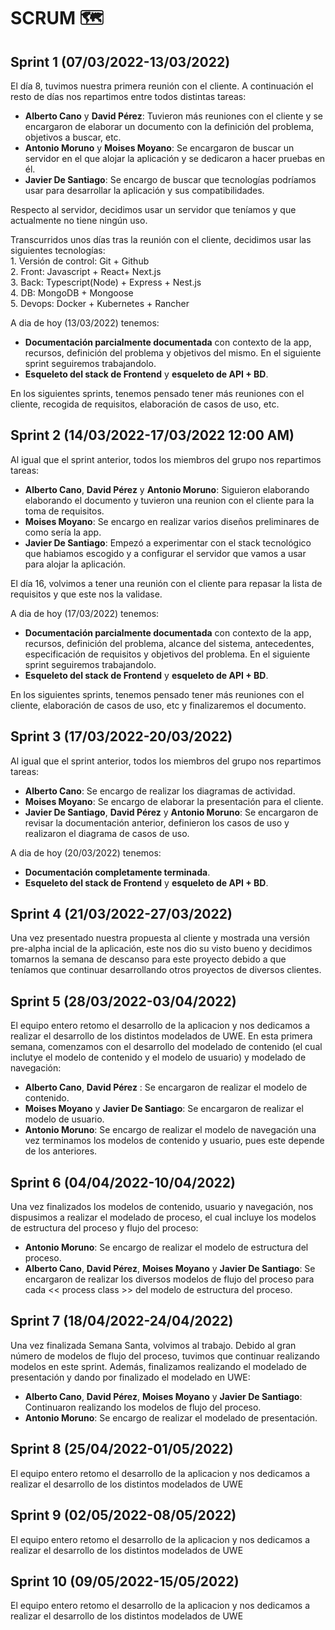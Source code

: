 # SCRUM 🗺️

## Sprint 1 (07/03/2022-13/03/2022)  
  El día 8, tuvimos nuestra primera reunión con el cliente. A continuación el resto de días nos repartimos entre todos distintas tareas:  
   - __Alberto Cano__ y __David Pérez__: Tuvieron más reuniones con el cliente y se encargaron de elaborar un documento con la definición del problema, objetivos a buscar, etc.   
   - __Antonio Moruno__ y __Moises Moyano__: Se encargaron de buscar un servidor en el que alojar la aplicación y se dedicaron a hacer pruebas en él.  
   - __Javier De Santiago__: Se encargo de buscar que tecnologías podríamos usar para desarrollar la aplicación y sus compatibilidades.  
   
   Respecto al servidor, decidimos usar un servidor que teníamos y que actualmente no tiene ningún uso.
   
   Transcurridos unos días tras la reunión con el cliente, decidimos usar las siguientes tecnologías:  
      1. Versión de control: Git + Github  
      2. Front: Javascript + React+ Next.js  
      3. Back: Typescript(Node) + Express + Nest.js  
      4. DB: MongoDB + Mongoose  
      5. Devops: Docker + Kubernetes + Rancher
     
 
   A dia de hoy (13/03/2022) tenemos:  
   - __Documentación parcialmente documentada__ con contexto de la app, recursos, definición del problema y objetivos del mismo. En el siguiente sprint seguiremos trabajandolo.    
   - __Esqueleto del stack de Frontend__ y __esqueleto de API + BD__.  
      
   En los siguientes sprints, tenemos pensado tener más reuniones con el cliente, recogida de requisitos, elaboración de casos de uso, etc.





  ## Sprint 2 (14/03/2022-17/03/2022 12:00 AM)  
   Al igual que el sprint anterior, todos los miembros del grupo nos repartimos tareas:  
   - __Alberto Cano__, __David Pérez__ y __Antonio Moruno__: Siguieron elaborando elaborando el documento y tuvieron una reunion con el cliente para la toma de     requisitos.   
   - __Moises Moyano__: Se encargo en realizar varios diseños preliminares de como sería la app.  
   - __Javier De Santiago__: Empezó a experimentar con el stack tecnológico que habiamos escogido y a configurar el servidor que vamos a usar para alojar la aplicación.
    
    
   El día 16, volvimos a tener una reunión con el cliente para repasar la lista de requisitos y que este nos la validase.
   
   
   A dia de hoy (17/03/2022) tenemos:  
   - __Documentación parcialmente documentada__ con contexto de la app, recursos, definición del problema, alcance del sistema, antecedentes, especificación de requisitos y objetivos del problema. En el siguiente sprint seguiremos trabajandolo.      
   - __Esqueleto del stack de Frontend__ y __esqueleto de API + BD__.  

  En los siguientes sprints, tenemos pensado tener más reuniones con el cliente, elaboración de casos de uso, etc y finalizaremos el documento.





## Sprint 3 (17/03/2022-20/03/2022)  
  Al igual que el sprint anterior, todos los miembros del grupo nos repartimos tareas:  
  - __Alberto Cano__: Se encargo de realizar los diagramas de actividad.  
  - __Moises Moyano__: Se encargo de elaborar la presentación para el cliente.  
  - __Javier De Santiago__, __David Pérez__ y __Antonio Moruno__: Se encargaron de revisar la documentación anterior, definieron los casos de uso y realizaron el diagrama de casos de uso.  


A dia de hoy (20/03/2022) tenemos:  
   - __Documentación completamente terminada__.     
   - __Esqueleto del stack de Frontend__ y __esqueleto de API + BD__.  





## Sprint 4 (21/03/2022-27/03/2022)  
  Una vez presentado nuestra propuesta al cliente y mostrada una versión pre-alpha incial de la aplicación, este nos dio su visto bueno y decidimos tomarnos la semana de descanso para este proyecto debido a que teníamos que continuar desarrollando otros proyectos de diversos clientes.
  
  
  
  
## Sprint 5 (28/03/2022-03/04/2022)  
   El equipo entero retomo el desarrollo de la aplicacion y nos dedicamos a realizar el desarrollo de los distintos modelados de UWE. En esta primera semana, comenzamos con el desarrollo del modelado de contenido (el cual inclutye el modelo de contenido y el modelo de usuario) y modelado de navegación:
   - __Alberto Cano__, __David Pérez__ : Se encargaron de realizar el modelo de contenido.
   - __Moises Moyano__ y __Javier De Santiago__: Se encargaron de realizar el modelo de usuario.
   - __Antonio Moruno__: Se encargo de realizar el modelo de navegación una vez terminamos los modelos de contenido y usuario, pues este depende de los anteriores.
   
   
   
   
## Sprint 6 (04/04/2022-10/04/2022)  
   Una vez finalizados los modelos de contenido, usuario y navegación, nos dispusimos a realizar el modelado de proceso, el cual incluye los modelos de estructura del proceso y flujo del proceso:  
   - __Antonio Moruno__: Se encargo de realizar el modelo de estructura del proceso.  
   - __Alberto Cano__, __David Pérez__, __Moises Moyano__ y __Javier De Santiago__: Se encargaron de realizar los diversos modelos de flujo del proceso para cada     << process class >> del modelo de estructura del proceso.  
   
   
   
## Sprint 7 (18/04/2022-24/04/2022)  
   Una vez finalizada Semana Santa, volvimos al trabajo. Debido al gran número de modelos de flujo del proceso, tuvimos que continuar realizando modelos en este sprint. Además, finalizamos realizando el modelado de presentación y dando por finalizado el modelado en UWE:  
   - __Alberto Cano__, __David Pérez__, __Moises Moyano__ y __Javier De Santiago__: Continuaron realizando los modelos de flujo del proceso.  
   - __Antonio Moruno__: Se encargo de realizar el modelado de presentación.  
   
   
  
   
## Sprint 8 (25/04/2022-01/05/2022)  
   El equipo entero retomo el desarrollo de la aplicacion y nos dedicamos a realizar el desarrollo de los distintos modelados de UWE
   
   
   
   
## Sprint 9 (02/05/2022-08/05/2022)  
   El equipo entero retomo el desarrollo de la aplicacion y nos dedicamos a realizar el desarrollo de los distintos modelados de UWE
   
   
   
   
 ## Sprint 10 (09/05/2022-15/05/2022)  
   El equipo entero retomo el desarrollo de la aplicacion y nos dedicamos a realizar el desarrollo de los distintos modelados de UWE
   
